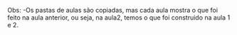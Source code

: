 Obs:
-Os pastas de aulas são copiadas, mas cada aula mostra o que foi feito na aula anterior, ou seja, na aula2, temos o que foi construido na aula 1 e 2.
